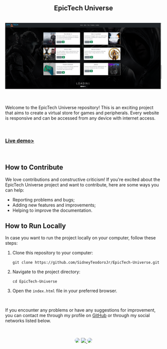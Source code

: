 <h2 align="center">EpicTech Universe</h2>
</br>

<div align="center">
<a href="https://sidneyteodorojr.github.io/EpicTech-Universe/" target="_blank">
<img src="https://github.com/SidneyTeodoroJr/EpicTech-Universe/blob/main/assets/epic-tech-universe.png" alt="gradient">
</a>
</div>
</br> 
</br>

<p>
 Welcome to the EpicTech Universe repository! This is an exciting project that aims to create a virtual store for games and peripherals. Every website is responsive and can be accessed from any device with internet access.
</p>
</br>

<h3 align="left"><a href="https://sidneyteodorojr.github.io/EpicTech-Universe/">Live demo></a></h3>
</br>

## How to Contribute

<p>
 We love contributions and constructive criticism! If you're excited about the EpicTech Universe project and want to contribute, here are some ways you can help:
</p>

- Reporting problems and bugs;
- Adding new features and improvements;
- Helping to improve the documentation.

## How to Run Locally

<p>
In case you want to run the project locally on your computer, follow these steps:
</p>

1. Clone this repository to your computer:
   ```
   git clone https://github.com/SidneyTeodoroJr/EpicTech-Universe.git
2. Navigate to the project directory:
    ```
    cd EpicTech-Universe
3. Open the `index.html` file in your preferred browser.
</br>
<p>
If you encounter any problems or have any suggestions for improvement, you can contact me through my profile on <a href="https://github.com/SidneyTeodoroJr" target="_blank">GitHub</a> or through my social networks listed below.
</p>

##
</br>

<div align="center">
<a href="https://www.facebook.com/profile.php?id=100091086461235" target="_blank"><img src="https://img.shields.io/badge/-Facebook-%230077B5?style=for-the-badge&logo=facebook&logoColor=white" style="border-radius: 30px" target="_blank"></a>
<a href="https://www.instagram.com/sidneyteodoroaraujo" target="_blank"><img src="https://img.shields.io/badge/-Instagram-%23E4405F?style=for-the-badge&logo=instagram&logoColor=white"</a>
<a href="https://www.linkedin.com/in/sidney-teodoro-4a4a8119b?lipi=urn%3Ali%3Apage%3Ad_flagship3_profile_view_base_contact_details%3B%2FevuTOiSSJS2hWGCZgtZiQ%3D%3D" target="_blank"><img src="https://img.shields.io/badge/-LinkedIn-%230077B5?style=for-the-badge&logo=linkedin&logoColor=white" style="border-radius: 30px" target="_blank"></a>
</div>
